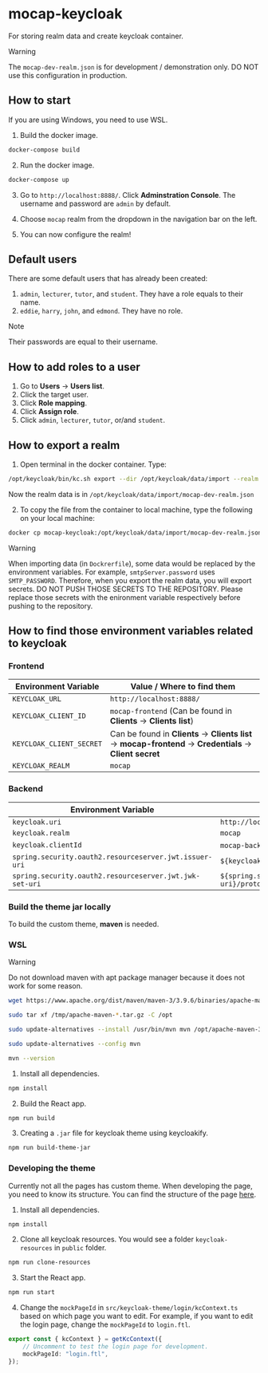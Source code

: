 # mocap-keycloak

For storing realm data and create keycloak container.

> [!WARNING]  
> The `mocap-dev-realm.json` is for development / demonstration only. DO NOT use this configuration in production.

## How to start

If you are using Windows, you need to use WSL.

1. Build the docker image.

```bash
docker-compose build
```

2. Run the docker image.

```bash
docker-compose up
```

3. Go to `http://localhost:8888/`. Click **Adminstration Console**. The username and password are `admin` by default.

4. Choose `mocap` realm from the dropdown in the navigation bar on the left.

5. You can now configure the realm!

## Default users

There are some default users that has already been created:

1. `admin`, `lecturer`, `tutor`, and `student`. They have a role equals to their name.
2. `eddie`, `harry`, `john`, and `edmond`. They have no role.

> [!NOTE]  
> Their passwords are equal to their username.

## How to add roles to a user

1. Go to **Users** -> **Users list**.
2. Click the target user.
3. Click **Role mapping**.
4. Click **Assign role**.
5. Click `admin`, `lecturer`, `tutor`, or/and `student`.

## How to export a realm

1. Open terminal in the docker container. Type:

```bash
/opt/keycloak/bin/kc.sh export --dir /opt/keycloak/data/import --realm mocap-dev --users realm_file
```

Now the realm data is in `/opt/keycloak/data/import/mocap-dev-realm.json`

2. To copy the file from the container to local machine, type the following on your local machine:

```bash
docker cp mocap-keycloak:/opt/keycloak/data/import/mocap-dev-realm.json <local_destination>
```

> [!WARNING]  
> When importing data (in `Dockrerfile`), some data would be replaced by the environment variables. For example, `smtpServer.password` uses `SMTP_PASSWORD`.
> Therefore, when you export the realm data, you will export secrets. DO NOT PUSH THOSE SECRETS TO THE REPOSITORY. Please replace those secrets with the enironment
> variable respectively before pushing to the repository.

## How to find those environment variables related to keycloak

### Frontend

| Environment Variable     | Value / Where to find them                                                                                    |
| ------------------------ | ------------------------------------------------------------------------------------------------------------- |
| `KEYCLOAK_URL`           | `http://localhost:8888/`                                                                                      |
| `KEYCLOAK_CLIENT_ID`     | `mocap-frontend` (Can be found in **Clients** -> **Clients list**)                                            |
| `KEYCLOAK_CLIENT_SECRET` | Can be found in **Clients** -> **Clients list** -> **mocap-frontend** -> **Credentials** -> **Client secret** |
| `KEYCLOAK_REALM`         | `mocap`                                                                                                       |

### Backend

| Environment Variable                                    | Value / Where to find them                                                              |
| ------------------------------------------------------- | --------------------------------------------------------------------------------------- |
| `keycloak.uri`                                          | `http://localhost:8888/`                                                                |
| `keycloak.realm`                                        | `mocap`                                                                                 |
| `keycloak.clientId`                                     | `mocap-backend` (Can be found in **Clients** -> **Clients list**)                       |
| `spring.security.oauth2.resourceserver.jwt.issuer-uri`  | `${keycloak.uri}/realms/${keycloak.realm}`                                              |
| `spring.security.oauth2.resourceserver.jwt.jwk-set-uri` | `${spring.security.oauth2.resourceserver.jwt.issuer-uri}/protocol/openid-connect/certs` |

### Build the theme jar locally

To build the custom theme, **maven** is needed.

### WSL

> [!WARNING]  
> Do not download maven with apt package manager because it does not work for some reason.

```bash
wget https://www.apache.org/dist/maven/maven-3/3.9.6/binaries/apache-maven-3.9.6-bin.tar.gz -P /tmp

sudo tar xf /tmp/apache-maven-*.tar.gz -C /opt

sudo update-alternatives --install /usr/bin/mvn mvn /opt/apache-maven-3.9.6/bin/mvn 363

sudo update-alternatives --config mvn

mvn --version
```

1. Install all dependencies.

```bash
npm install
```

2. Build the React app.

```bash
npm run build
```

3. Creating a `.jar` file for keycloak theme using keycloakify.

```bash
npm run build-theme-jar
```

### Developing the theme

Currently not all the pages has custom theme. When developing the page, you need to know its structure. You can find the structure of the page [here](https://github.com/keycloak/keycloak/tree/78866df6d5053780bc9184fbdf7682f708147117/themes/src/main/resources/theme/base/login).

1. Install all dependencies.

```bash
npm install
```

2. Clone all keycloak resources. You would see a folder `keycloak-resources` in `public` folder.

```bash
npm run clone-resources
```

3. Start the React app.

```bash
npm run start
```

4. Change the `mockPageId` in `src/keycloak-theme/login/kcContext.ts` based on which page you want to edit. For example, if you want to edit the login page, change the `mockPageId` to `login.ftl`.

```typescript
export const { kcContext } = getKcContext({
    // Uncomment to test the login page for development.
    mockPageId: "login.ftl",
});
```
